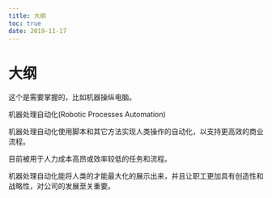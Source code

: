 ```yaml
---
title: 大纲
toc: true
date: 2019-11-17
---
```

# 大纲

这个是需要掌握的，比如机器操纵电脑。


机器处理自动化(Robotic Processes Automation)


机器处理自动化使用脚本和其它方法实现人类操作的自动化，以支持更高效的商业流程。

目前被用于人力成本高昂或效率较低的任务和流程。



机器处理自动化能将人类的才能最大化的展示出来，并且让职工更加具有创造性和战略性，对公司的发展至关重要。
